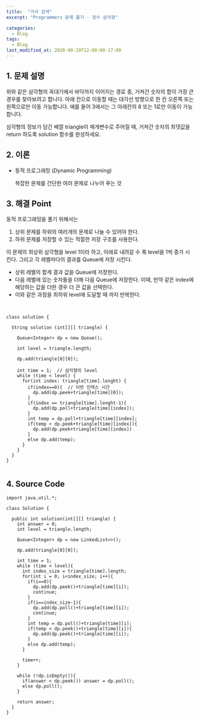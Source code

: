 ```yaml
---
title:  "가사 검색"
excerpt: "Programmers 문제 풀기 - 정수 삼각형"

categories:
  - Blog
tags:
  - Blog
last_modified_at: 2020-08-29T12:00:00-17:00
---
```


## 1. 문제 설명
위와 같은 삼각형의 꼭대기에서 바닥까지 이어지는 경로 중, 거쳐간 숫자의 합이 가장 큰 경우를 찾아보려고 합니다. 아래 칸으로 이동할 때는 대각선 방향으로 한 칸 오른쪽 또는 왼쪽으로만 이동 가능합니다. 예를 들어 3에서는 그 아래칸의 8 또는 1로만 이동이 가능합니다.

삼각형의 정보가 담긴 배열 triangle이 매개변수로 주어질 때, 거쳐간 숫자의 최댓값을 return 하도록 solution 함수를 완성하세요.

## 2. 이론

- 동적 프로그래밍 (Dynamic Programming)

  복잡한 문제를 간단한 여러 문제로 나누어 푸는 것  


## 3. 해결 Point


  동적 프로그래밍을 풀기 위해서는

1) 상위 문제를 하위의 여러개의 문제로 나눌 수 있어야 한다.
2) 하위 문제를 저장할 수 있는 적절한 저장 구조를 사용한다.

  이 문제의 최상위 삼각형을 level 1이라 하고, 아래로 내려갈 수 록 level을 1씩 증가 시킨다. 그리고 각 레벨마다의 결과를 Queue에 저장 시킨다.

- 상위 레벨의 합계 결과 값을 Queue에 저장한다.
- 다음 레벨에 있는 숫자들을 더해 다음 Queue에 저장한다. 이때, 만약 같은 index에 해당하는 값을 더한 경우 더 큰 값을 선택한다.
- 이와 같은 과정을 최하위 level에 도달할 때 까지 반복한다. 


## <pseudo code>

```

class solution {

  String solution (int[][] triangle) {

    Queue<Integer> dp = new Queue();
    
    int level = triangle.length;    

    dp.add(triangle[0][0]);

    int time = 1;  // 삼각형의 level
    while (time < level) {
      for(int index: triangle[time].lenght) {
        if(index==0){  // 이번 인덱스 시간
          dp.add(dp.peek+triangle[time][0]);
        }
        if(index == triangle[time].lenght-1){
          dp.add(dp.poll+triangle[time][index]);
        }
        int temp = dp.poll+triangle[time][index];
        if(temp < dp.peek+triangle[time][index]){
          dp.add(dp.peek+triangle[time][index])
        }
        else dp.add(temp);
      }
    }
  }
}


```



## 4. Source Code

```
import java.util.*;

class Solution {

  public int solution(int[][] triangle) {
    int answer = 0;
    int level = triangle.length;

    Queue<Integer> dp = new LinkedList<>();

    dp.add(triangle[0][0]);

    int time = 1;
    while (time < level){
      int index_size = triangle[time].length;
      for(int i = 0; i<index_size; i++){
        if(i==0){
          dp.add(dp.peek()+triangle[time][i]);
          continue;
        }
        if(i==index_size-1){
          dp.add(dp.poll()+triangle[time][i]);
          continue;
        }
        int temp = dp.poll()+triangle[time][i];
        if(temp < dp.peek()+triangle[time][i]){
          dp.add(dp.peek()+triangle[time][i]);
        }
        else dp.add(temp);
      }

      time++;
    }

    while (!dp.isEmpty()){
      if(answer < dp.peek()) answer = dp.poll();
      else dp.poll();
    }

    return answer;
  }
}


```